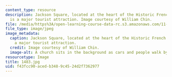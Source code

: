 ```yaml
---
content_type: resource
description: Jackson Square, located at the heart of the Historic French Quarter,
  is a major tourist attraction. Image courtesy of William Chin.
file: /media/https%3A/open-learning-course-data-rc.s3.amazonaws.com/11-027-city-to-city-comparing-researching-and-writing-about-cities-new-orleans-spring-2011/f43fcc90acedb3489c4524d2f7362977_1483.jpg
file_type: image/jpeg
image_metadata:
  caption: Jackson Square, located at the heart of the Historic French Quarter, is
    a major tourist attraction.
  credit: Image courtesy of William Chin.
  image-alt: A church sits in the background as cars and people walk by.
resourcetype: Image
title: 1483.jpg
uid: f43fcc90-aced-b348-9c45-24d2f7362977
---
```

